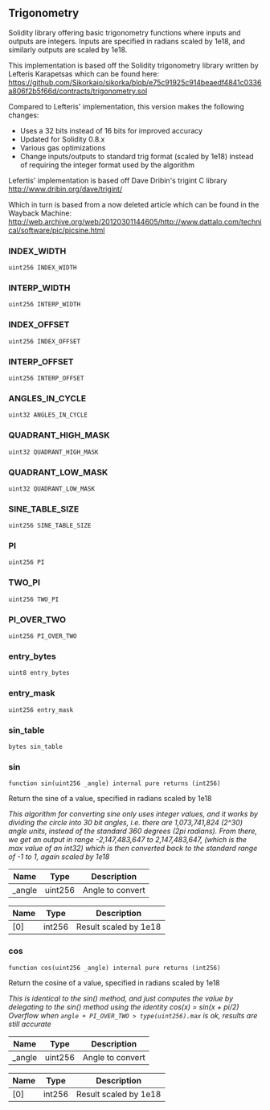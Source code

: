 
## Trigonometry

Solidity library offering basic trigonometry functions where inputs and outputs are
integers. Inputs are specified in radians scaled by 1e18, and similarly outputs are scaled by 1e18.

This implementation is based off the Solidity trigonometry library written by Lefteris Karapetsas
which can be found here: https://github.com/Sikorkaio/sikorka/blob/e75c91925c914beaedf4841c0336a806f2b5f66d/contracts/trigonometry.sol

Compared to Lefteris' implementation, this version makes the following changes:
  - Uses a 32 bits instead of 16 bits for improved accuracy
  - Updated for Solidity 0.8.x
  - Various gas optimizations
  - Change inputs/outputs to standard trig format (scaled by 1e18) instead of requiring the
    integer format used by the algorithm

Lefertis' implementation is based off Dave Dribin's trigint C library
    http://www.dribin.org/dave/trigint/

Which in turn is based from a now deleted article which can be found in the Wayback Machine:
    http://web.archive.org/web/20120301144605/http://www.dattalo.com/technical/software/pic/picsine.html

### INDEX_WIDTH

```solidity
uint256 INDEX_WIDTH
```

### INTERP_WIDTH

```solidity
uint256 INTERP_WIDTH
```

### INDEX_OFFSET

```solidity
uint256 INDEX_OFFSET
```

### INTERP_OFFSET

```solidity
uint256 INTERP_OFFSET
```

### ANGLES_IN_CYCLE

```solidity
uint32 ANGLES_IN_CYCLE
```

### QUADRANT_HIGH_MASK

```solidity
uint32 QUADRANT_HIGH_MASK
```

### QUADRANT_LOW_MASK

```solidity
uint32 QUADRANT_LOW_MASK
```

### SINE_TABLE_SIZE

```solidity
uint256 SINE_TABLE_SIZE
```

### PI

```solidity
uint256 PI
```

### TWO_PI

```solidity
uint256 TWO_PI
```

### PI_OVER_TWO

```solidity
uint256 PI_OVER_TWO
```

### entry_bytes

```solidity
uint8 entry_bytes
```

### entry_mask

```solidity
uint256 entry_mask
```

### sin_table

```solidity
bytes sin_table
```

### sin

```solidity
function sin(uint256 _angle) internal pure returns (int256)
```

Return the sine of a value, specified in radians scaled by 1e18

_This algorithm for converting sine only uses integer values, and it works by dividing the
circle into 30 bit angles, i.e. there are 1,073,741,824 (2^30) angle units, instead of the
standard 360 degrees (2pi radians). From there, we get an output in range -2,147,483,647 to
2,147,483,647, (which is the max value of an int32) which is then converted back to the standard
range of -1 to 1, again scaled by 1e18_

| Name | Type | Description |
| ---- | ---- | ----------- |
| _angle | uint256 | Angle to convert |

| Name | Type | Description |
| ---- | ---- | ----------- |
| [0] | int256 | Result scaled by 1e18 |

### cos

```solidity
function cos(uint256 _angle) internal pure returns (int256)
```

Return the cosine of a value, specified in radians scaled by 1e18

_This is identical to the sin() method, and just computes the value by delegating to the
sin() method using the identity cos(x) = sin(x + pi/2)
Overflow when `angle + PI_OVER_TWO > type(uint256).max` is ok, results are still accurate_

| Name | Type | Description |
| ---- | ---- | ----------- |
| _angle | uint256 | Angle to convert |

| Name | Type | Description |
| ---- | ---- | ----------- |
| [0] | int256 | Result scaled by 1e18 |

